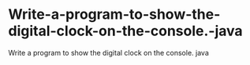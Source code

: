 # Write-a-program-to-show-the-digital-clock-on-the-console.-java
Write a program to show the digital clock on the console. java
